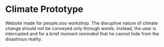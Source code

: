 # Climate Prototype

Website made for people.ooo workshop. The disruptive nature of climate change should not be conveyed only through words. Instead, the user is interrupted and for a brief moment reminded that he cannot hide from the disastrous reality.